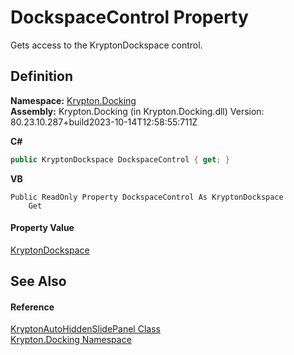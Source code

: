 # DockspaceControl Property


Gets access to the KryptonDockspace control.



## Definition
**Namespace:** <a href="98399376-cf41-9454-4b4d-4fab2ca20bc7.md">Krypton.Docking</a>  
**Assembly:** Krypton.Docking (in Krypton.Docking.dll) Version: 80.23.10.287+build2023-10-14T12:58:55:711Z

**C#**
``` C#
public KryptonDockspace DockspaceControl { get; }
```
**VB**
``` VB
Public ReadOnly Property DockspaceControl As KryptonDockspace
	Get
```



#### Property Value
<a href="71f2489e-9ab7-0986-4de2-44ff6eea0b75.md">KryptonDockspace</a>

## See Also


#### Reference
<a href="4b7d7b26-febb-d627-2730-682b01ac4579.md">KryptonAutoHiddenSlidePanel Class</a>  
<a href="98399376-cf41-9454-4b4d-4fab2ca20bc7.md">Krypton.Docking Namespace</a>  
